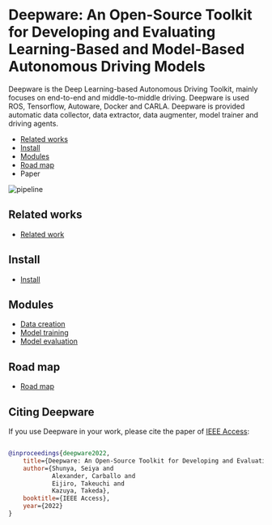 # Deepware: An Open-Source Toolkit for Developing and Evaluating Learning-Based and Model-Based Autonomous Driving Models

Deepware is the Deep Learning-based Autonomous Driving Toolkit, mainly focuses on end-to-end and middle-to-middle driving. Deepware is used ROS, Tensorflow, Autoware, Docker and CARLA. Deepware is provided automatic data collector, data extractor, data augmenter, model trainer and driving agents.

* [Related works](#Related-works)
* [Install](#Install)
* [Modules](#Modules)
* [Road map](#Road-map)
* Paper


![pipeline](https://github.com/shunchan0677/deepware/blob/master/pipeline.png)

## Related works

*  [Related work](https://github.com/shunchan0677/deepware/blob/master/docs/RelatedWork.md)

## Install

*  [Install](https://github.com/shunchan0677/deepware/blob/master/docs/Install.md)

## Modules

*  [Data creation](https://github.com/shunchan0677/deepware/blob/master/docs/DataCreation.md)
*  [Model training](https://github.com/shunchan0677/deepware/blob/master/docs/ModelTraining.md)
*  [Model evaluation](https://github.com/shunchan0677/deepware/blob/master/docs/ModelEvaluation.md)

## Road map

*  [Road map](https://github.com/shunchan0677/deepware/blob/master/docs/RoadMap.md)

## Citing Deepware

If you use Deepware in your work, please cite the paper of [IEEE Access](https://ieeexplore.ieee.org/document/9911616):

```bibtex

@inproceedings{deepware2022,
    title={Deepware: An Open-Source Toolkit for Developing and Evaluating Learning-Based and Model-Based Autonomous Driving Models},
    author={Shunya, Seiya and
            Alexander, Carballo and
            Eijiro, Takeuchi and
            Kazuya, Takeda},
    booktitle={IEEE Access},
    year={2022}
}

```

